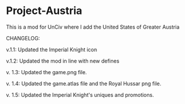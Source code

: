 # Project-Austria
This is a mod for UnCiv where I add the United States of Greater Austria

CHANGELOG: 

v.1.1:
Updated the Imperial Knight icon

v.1.2:
Updated the mod in line with new defines

v. 1.3:
Updated the game.png file.

v. 1.4:
Updated the game.atlas file and the Royal Hussar png file.

v. 1.5:
Updated the Imperial Knight's uniques and promotions.
